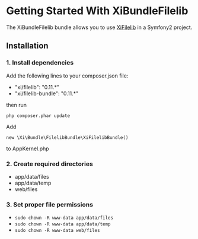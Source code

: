 Getting Started With XiBundleFilelib
====================================

The XiBundleFilelib bundle allows you to use [XiFilelib](https://github.com/xi-project/xi-filelib) in a Symfony2 project.

## Installation

### 1. Install dependencies


Add the following lines to your composer.json file:

* "xi/filelib": "0.11.*"
* "xi/filelib-bundle": "0.11.*"

then run

`php composer.phar update`

Add

`new \Xi\Bundle\FilelibBundle\XiFilelibBundle()`

to AppKernel.php

### 2. Create required directories

* app/data/files
* app/data/temp
* web/files

### 3. Set proper file permissions

* `sudo chown -R www-data app/data/files`
* `sudo chown -R www-data app/data/temp`
* `sudo chown -R www-data web/files`
